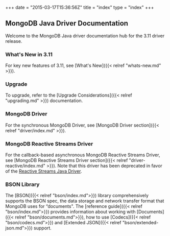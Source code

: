 +++
date = "2015-03-17T15:36:56Z"
title = "index"
type = "index"
+++

## MongoDB Java Driver Documentation

Welcome to the MongoDB Java driver documentation hub for the 3.11 driver release.


### What's New in 3.11

For key new features of 3.11, see [What's New]({{< relref "whats-new.md" >}}).

### Upgrade

To upgrade, refer to the [Upgrade Considerations]({{< relref "upgrading.md" >}}) documentation.

### MongoDB Driver

For the synchronous MongoDB Driver, see [MongoDB Driver section]({{< relref "driver/index.md" >}}).

### MongoDB Reactive Streams Driver

For the callback-based asynchronous MongoDB Reactive Streams Driver, see [MongoDB Reactive Streams Driver section]({{< relref "driver-reactive/index.md" >}}). Note 
that this driver has been deprecated in favor of the 
[Reactive Streams Java Driver](http://mongodb.github.io/mongo-java-driver-reactivestreams/). 

### BSON Library

The [BSON]({{< relref "bson/index.md">}}) library comprehensively supports the BSON spec, the data storage and network transfer format that MongoDB uses for
“documents".  The [reference guide]({{< relref "bson/index.md">}}) provides information about working with [Documents]({{< relref "bson/documents.md">}}),
how to use [Codecs]({{< relref "bson/codecs.md">}}) and [Extended JSON]({{< relref "bson/extended-json.md">}}) support.
